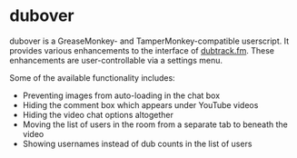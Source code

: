 # dubover

dubover is a GreaseMonkey- and TamperMonkey-compatible userscript. It provides various enhancements to the interface of [dubtrack.fm](https://www.dubtrack.fm). These enhancements are user-controllable via a settings menu.

Some of the available functionality includes:

* Preventing images from auto-loading in the chat box
* Hiding the comment box which appears under YouTube videos
* Hiding the video chat options altogether
* Moving the list of users in the room from a separate tab to beneath the video
* Showing usernames instead of dub counts in the list of users